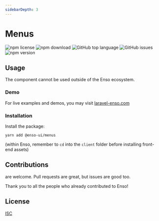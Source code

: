 ```yaml
---
sidebarDepth: 3
---
```


# Menus

![npm license](https://img.shields.io/npm/l/@enso-ui/menus.svg) 
![npm download](https://img.shields.io/npm/dm/@enso-ui/menus.svg) 
![GitHub top language](https://img.shields.io/github/languages/top/enso-ui/menus.svg) 
![GitHub issues](https://img.shields.io/github/issues/enso-ui/menus.svg) 
![npm version](https://img.shields.io/npm/v/@enso-ui/menus.svg) 

## Usage

The component cannot be used outside of the Enso ecosystem.

### Demo

For live examples and demos, you may visit [laravel-enso.com](https://www.laravel-enso.com)

### Installation

Install the package:
```
yarn add @enso-ui/menus
```

(within Enso, remember to `cd` into the `client` folder before installing front-end assets)

## Contributions

are welcome. Pull requests are great, but issues are good too.

Thank you to all the people who already contributed to Enso!

## License

[ISC](https://opensource.org/licenses/ISC)
